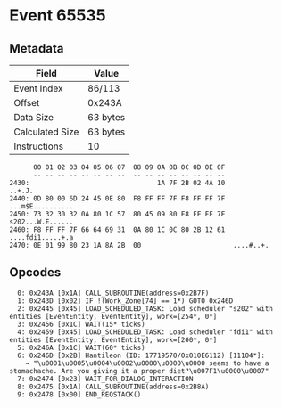 # Event 65535

## Metadata

| Field           | Value    |
|-----------------|----------|
| Event Index     | 86/113   |
| Offset          | 0x243A   |
| Data Size       | 63 bytes |
| Calculated Size | 63 bytes |
| Instructions    | 10       |

```
      00 01 02 03 04 05 06 07  08 09 0A 0B 0C 0D 0E 0F
      -- -- -- -- -- -- -- --  -- -- -- -- -- -- -- --
2430:                                1A 7F 2B 02 4A 10            ..+.J.
2440: 0D 80 00 6D 24 45 0E 80  F8 FF FF 7F F8 FF FF 7F  ...m$E..........
2450: 73 32 30 32 0A 80 1C 57  80 45 09 80 F8 FF FF 7F  s202...W.E......
2460: F8 FF FF 7F 66 64 69 31  0A 80 1C 0C 80 2B 12 61  ....fdi1.....+.a
2470: 0E 01 99 80 23 1A 8A 2B  00                       ....#..+.       
```

## Opcodes

```
  0: 0x243A [0x1A] CALL_SUBROUTINE(address=0x2B7F)
  1: 0x243D [0x02] IF !(Work_Zone[74] == 1*) GOTO 0x246D
  2: 0x2445 [0x45] LOAD_SCHEDULED_TASK: Load scheduler "s202" with entities [EventEntity, EventEntity], work=[254*, 0*]
  3: 0x2456 [0x1C] WAIT(15* ticks)
  4: 0x2459 [0x45] LOAD_SCHEDULED_TASK: Load scheduler "fdi1" with entities [EventEntity, EventEntity], work=[200*, 0*]
  5: 0x246A [0x1C] WAIT(60* ticks)
  6: 0x246D [0x2B] Hantileon (ID: 17719570/0x010E6112) [11104*]:
    → "\u0001\u0005\u0004\u0002\u0000\u0000\u0000 seems to have a stomachache. Are you giving it a proper diet?\u007F1\u0000\u0007"
  7: 0x2474 [0x23] WAIT_FOR_DIALOG_INTERACTION
  8: 0x2475 [0x1A] CALL_SUBROUTINE(address=0x2B8A)
  9: 0x2478 [0x00] END_REQSTACK()
```
